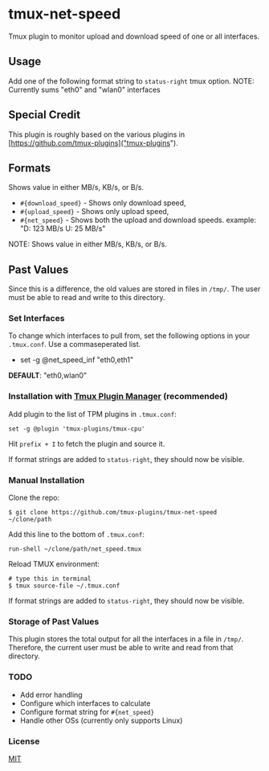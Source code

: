 # tmux-net-speed
Tmux plugin to monitor upload and download speed of one or all interfaces.

## Usage

Add one of the following format string to `status-right` tmux option.
NOTE: Currently sums "eth0" and "wlan0" interfaces

## Special Credit
This plugin is roughly based on the various plugins in [https://github.com/tmux-plugins]("tmux-plugins").

## Formats
Shows value in either MB/s, KB/s, or B/s.

- `#{download_speed}` - Shows only download speed,
- `#{upload_speed}` - Shows only upload speed,
- `#{net_speed}` - Shows both the upload and download speeds.
    example: "D: 123 MB/s U: 25 MB/s"

NOTE: Shows value in either MB/s, KB/s, or B/s.
## Past Values
Since this is a difference, the old values are stored in files in `/tmp/`. The user must be able to
read and write to this directory.

### Set Interfaces

To change which interfaces to pull from, set the following options in your `.tmux.conf`.
Use a commaseperated list.

- set -g @net_speed_inf "eth0,eth1"

**DEFAULT**: "eth0,wlan0"

### Installation with [Tmux Plugin Manager](https://github.com/tmux-plugins/tpm) (recommended)

Add plugin to the list of TPM plugins in `.tmux.conf`:

    set -g @plugin 'tmux-plugins/tmux-cpu'

Hit `prefix + I` to fetch the plugin and source it.

If format strings are added to `status-right`, they should now be visible.

### Manual Installation

Clone the repo:

    $ git clone https://github.com/tmux-plugins/tmux-net-speed ~/clone/path

Add this line to the bottom of `.tmux.conf`:

    run-shell ~/clone/path/net_speed.tmux

Reload TMUX environment:

    # type this in terminal
    $ tmux source-file ~/.tmux.conf

If format strings are added to `status-right`, they should now be visible.


### Storage of Past Values
This plugin stores the total output for all the interfaces in a file in `/tmp/`. Therefore, the current user must be able to write and read from that directory.


### TODO
- Add error handling
- Configure which interfaces to calculate
- Configure format string for `#{net_speed}`
- Handle other OSs (currently only supports Linux)

### License

[MIT](LICENSE)

